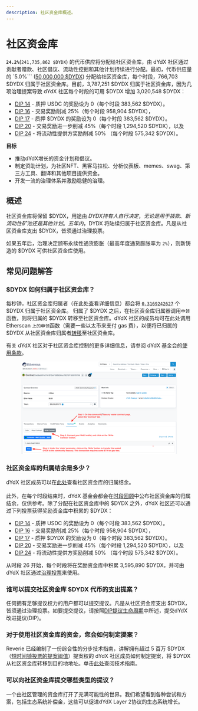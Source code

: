 ```yaml
---
description: 社区资金库概述。
---
```


# 社区资金库

**`24.2%`**(`241,735,862 $DYDX`) 的代币供应将分配给社区资金库，由 dYdX 社区通过贡献者赠款、社区倡议、流动性挖掘和其他计划持续进行分配。最初，代币供应量的 `5.0%``` ([50,000,000 $DYDX](https://docs.dydx.community/dydx-governance/start-here/dydx-allocations)) 分配给社区资金库，每个时段，766,703 $DYDX 归属于社区资金库。目前，3,787,251 $DYDX 归属于社区资金库，因为几项治理提案导致 dYdX 社区每个时段的可用 $DYDX 增加 3,020,548 $DYDX：

* [DIP 14](https://dydx.community/dashboard/proposal/7) - 质押 USDC 的奖励设为 0（每个时段 383,562 $DYDX）。
* [DIP 16](https://dydx.community/dashboard/proposal/8) - 交易奖励削减 25%（每个时段 958,904 $DYDX），
* [DIP 17](https://dydx.community/dashboard/proposal/9) - 质押 $DYDX 的奖励设为 0（每个时段 383,562 $DYDX）。
* [DIP 20](https://dydx.community/dashboard/proposal/11) - 交易奖励进一步削减 45%（每个时段 1,294,520 $DYDX），以及
* [DIP 24](https://github.com/dydxfoundation/dip/blob/master/content/dips/DIP-24.md) - 将流动性提供方奖励削减 50% （每个时段 575,342 $DYDX）。



**目标**

* 推动dYdX增长的资金计划和倡议。
* 制定资助计划，为社区NFT、黑客马拉松、分析仪表板、memes、swag、第三方工具、翻译和其他项目提供资金。
* 开发一流的治理体系并激励稳健的治理。

## 概述

社区资金库将保留 $DYDX，用途由 $DYDX 持有人自行决定，无论是用于拨款、新流动性矿池还是其他计划。五年内，$DYDX 将陆续归属于社区资金库。凡是从社区资金库支出 $DYDX，皆须通过治理投票。

如果五年后，治理决定颁布永续性通货膨胀（最高年度通货膨胀率为 `2%`），则新铸造的 $DYDX 可供社区资金库使用。

## 常见问题解答

### $DYDX 如何归属于社区资金库？

每秒钟，社区资金库归属者（在此处[查](https://docs.dydx.community/dydx-governance/resources/technical-overview#governance-architecture-overview)看详细信息）都会将 [`0.3169242627`](tel:03169242627) 个 $DYDX 归属于社区资金库。 归属了 $DYDX 之后，在社区资金库归属器调用`申领`函数，则将归属的 $DYDX 转移至社区资金库。dYdX 社区的成员均可在此处调用 Etherscan `上的申领`函数（需要一些以太币来支付 gas 费），以便将已归属的 $DYDX 从社区资金库归属者[转移](https://etherscan.io/address/0x08a90Fe0741B7DeF03fB290cc7B273F1855767D8#writeContract)至社区资金库。

有关 dYdX 社区对于社区资金库控制的更多详细信息，请参阅 dYdX 基金会的[使用条款](https://dydx.foundation/terms)。

<figure><img src="../.gitbook/assets/claim-function-CT-vester.png" alt=""><figcaption></figcaption></figure>

### 社区资金库的归属结余是多少？

dYdX 社区成员可以在[此处](https://dydx.shippooor.xyz/)查看社区资金库的归属结余。 \
\
此外，在每个时段结束时，dYdX 基金会都会在[时段回顾](https://dydx.foundation/blog)中公布社区资金库的归属结余，仅供参考。除了分配在社区资金库中的 $DYDX 之外，dYdX 社区还可以通过下列投票获得奖励资金库中积累的 $DYDX：

* [DIP 14](https://dydx.community/dashboard/proposal/7) - 质押 USDC 的奖励设为 0（每个时段 383,562 $DYDX）。
* [DIP 16](https://dydx.community/dashboard/proposal/8) - 交易奖励削减 25%（每个时段 958,904 $DYDX），
* [DIP 17](https://dydx.community/dashboard/proposal/9) - 质押 $DYDX 的奖励设为 0（每个时段 383,562 $DYDX）。
* [DIP 20](https://dydx.community/dashboard/proposal/11) - 交易奖励进一步削减 45%（每个时段 1,294,520 $DYDX），以及
* [DIP 24](https://github.com/dydxfoundation/dip/blob/master/content/dips/DIP-24.md) - 将流动性提供方奖励削减 50% （每个时段 575,342 $DYDX）。

从时段 26 开始，每个时段将在奖励资金库中积累 3,595,890 $DYDX，并可由 dYdX 社区通过[治理投票](https://docs.dydx.community/dydx-governance/voting-and-governance/governance-parameters)来使用。

### 谁可以提交社区资金库 $DYDX 代币的支出提案？

任何拥有足够提议权力的用户都可以提交提议。凡是从社区资金库支出 $DYDX，皆须通过治理投票。如要提交提议，请按照[DIP提议生命周期](../voting-and-governance/dip-proposal-lifecycle.md)中所述，提交dYdX改进提议(DIP)。

### 对于使用社区资金库的资金，您会如何制定提案？

Reverie 已经编制了一份综合性的分步技术指南，讲解拥有超过 5 百万 $DYDX（[短时间锁投票](https://docs.dydx.community/dydx-governance/voting-and-governance/governance-process#short-timelock-executor)[的提案阈值](https://docs.dydx.community/dydx-governance/voting-and-governance/governance-parameters#timelock-parameters)）提案权的 dYdX 社区成员如何制定提案，将 $DYDX 从社区资金库转移到目的地地址。单击[此处](https://app.gitbook.com/o/-MeNgGQU0ucT2xo4s8-T/s/-MeNfSkgj48hU0q8Zbjn/\~/changes/EyisuFjLIyJ7K9RzaTfJ/technical-guide-on-building-a-dydx-community-treasury-spending-proposal)查阅技术指南。

### 可以向社区资金库提交哪些类型的提议？

一个由社区管理的资金库打开了充满可能性的世界。我们希望看到各种尝试和方案，包括生态系统补偿金，这些可以促进dYdX Layer 2协议的生态系统增长。
